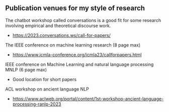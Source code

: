 ## Publication venues for my style of research


The chatbot workshop called conversations is a good fit for some research involving empirical and theoretical discourse work. 
- https://2023.conversations.ws/call-for-papers/


The IEEE conference on machine learning research (8 page max)
- https://www.icmla-conference.org/icmla23/callforpapers.html


IEEE conference on Machine Learning and natural language processing MNLP (6 page max) 
- Good location for short papers

ACL workshop on ancient language NLP
- https://www.aclweb.org/portal/content/1st-workshop-ancient-language-processing-ranlp-2023
